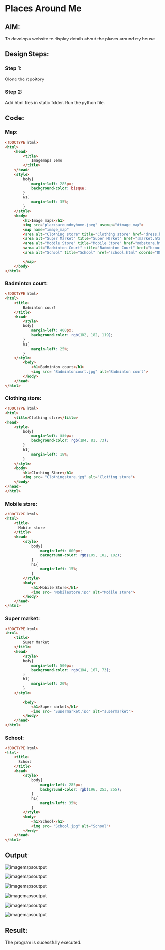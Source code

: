 # Places Around Me
## AIM:
To develop a website to display details about the places around my house.

## Design Steps:

### Step 1:
Clone the repoitory
### Step 2:
Add html files in static folder. Run the python file.

## Code:

### Map:
```html
<!DOCTYPE html>
<html>
    <head>
        <title>
            Imagemaps Demo
        </title>
    </head>
    <style>
        body{
            margin-left: 285px;
            background-color: bisque;
        }
        h1{
            margin-left: 35%;
        }
    </style>
    <body>
        <h1>Image maps</h1>
        <img src="placesaroundmyhome.jpeg" usemap="#image_map">
        <map name="image_map"
        <area alt="Clothing store" title="Clothing store" href="dress.html" coords="141,639,201,672" shape="rect">
        <area alt="Super Market" title="Super Market" href="smarket.html" coords="1190,400,1222,431" shape="rect">
        <area alt="Mobile Store" title="Mobile Store" href="mobstore.html" coords="357,505,389,531" shape="rect">
        <area alt="Badminton Court" title="Badminton Court" href="bcourt.html" coords="1053,152,1086,181" shape="rect">
        <area alt="School" title="School" href="school.html" coords="884,279,915,302" shape="rect">
        
        </map>
    </body>
</html>
```
### Badminton court:
```html
<!DOCTYPE html>
<html>
    <title>
        Badminton court
    </title>
    <head>
        <style>
        body{
            margin-left: 400px;
            background-color: rgb(102, 182, 119);
        }
        h1{
            margin-left: 25%;
        }
    </style>
        <body>
            <h1>Badminton court</h1>
            <img src= "Badmintoncourt.jpg" alt="Badminton court"> 
        </body>
    </head>
</html>
```
### Clothing store:
```html
<!DOCTYPE html>
<html>
    <title>Clothing store</title>
<head>
    <style>
        body{
            margin-left: 550px;
            background-color: rgb(184, 81, 73);
        }
        h1{
            margin-left: 18%;
        }
    </style>
    <body>
        <h1>Clothing Store</h1>
        <img src= "Clothingstore.jpg" alt="Clothing store"> 
    </body>
</head>
</html>
```
### Mobile store:
```html
<!DOCTYPE html>
<html>
    <title>
      Mobile store
    </title>
    <head>
        <style>
            body{
                margin-left: 600px;
                background-color: rgb(105, 102, 182);
            }
            h1{
                margin-left: 15%;
            }
        </style>
        <body>
            <h1>Mobile Store</h1>
            <img src= "Mobilestore.jpg" alt="Mobile store"> 
        </body>
    </head>
</html>
```
### Super market:
```html
<!DOCTYPE html>
<html>
    <title>
        Super Market
    </title>
    <head>
        <style>       
        body{
            margin-left: 500px;
            background-color: rgb(184, 167, 73);
        }
        h1{
            margin-left: 20%;
        }
    </style>
 
        <body>
            <h1>Super market</h1>
            <img src= "Supermarket.jpg" alt="supermarket"> 
        </body>
    </head>
</html>
```

### School:
```html
<!DOCTYPE html>
<html>
    <title>
      School
    </title>
    <head>
        <style>
            body{
                margin-left: 285px;
                background-color: rgb(196, 253, 255);
            }
            h1{
                margin-left: 35%;
            }
        </style>
        <body>
            <h1>School</h1>
            <img src= "School.jpg" alt="School"> 
        </body>
    </head>
</html>
```
## Output:
![imagemapsoutput](./placesaroundmyhome.png)

![imagemapsoutput](./Badmintoncourt.png)

![imagemapsoutput](./Clothingstore.png)

![imagemapsoutput](./Mobilestore.png)

![imagemapsoutput](./School.png)

![imagemapsoutput](./Supermarket.png)

## Result:
The program is sucessfully executed.